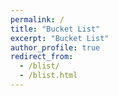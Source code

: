 ```yaml
---
permalink: /
title: "Bucket List"
excerpt: "Bucket List"
author_profile: true
redirect_from: 
  - /blist/
  - /blist.html
---
```


